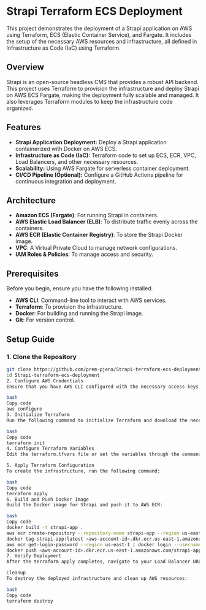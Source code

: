 # Strapi Terraform ECS Deployment

This project demonstrates the deployment of a Strapi application on AWS using Terraform, ECS (Elastic Container Service), and Fargate. It includes the setup of the necessary AWS resources and infrastructure, all defined in Infrastructure as Code (IaC) using Terraform.

## Overview

Strapi is an open-source headless CMS that provides a robust API backend. This project uses Terraform to provision the infrastructure and deploy Strapi on AWS ECS Fargate, making the deployment fully scalable and managed. It also leverages Terraform modules to keep the infrastructure code organized.

## Features

- **Strapi Application Deployment:** Deploy a Strapi application containerized with Docker on AWS ECS.
- **Infrastructure as Code (IaC):** Terraform code to set up ECS, ECR, VPC, Load Balancers, and other necessary resources.
- **Scalability:** Using AWS Fargate for serverless container deployment.
- **CI/CD Pipeline (Optional):** Configure a GitHub Actions pipeline for continuous integration and deployment.

## Architecture

- **Amazon ECS (Fargate)**: For running Strapi in containers.
- **AWS Elastic Load Balancer (ELB)**: To distribute traffic evenly across the containers.
- **AWS ECR (Elastic Container Registry)**: To store the Strapi Docker image.
- **VPC**: A Virtual Private Cloud to manage network configurations.
- **IAM Roles & Policies**: To manage access and security.

## Prerequisites

Before you begin, ensure you have the following installed:

- **AWS CLI**: Command-line tool to interact with AWS services.
- **Terraform**: To provision the infrastructure.
- **Docker**: For building and running the Strapi image.
- **Git**: For version control.

## Setup Guide

### 1. Clone the Repository

```bash
git clone https://github.com/prem-pjena/Strapi-terraform-ecs-deployment.git
cd Strapi-terraform-ecs-deployment
2. Configure AWS Credentials
Ensure that you have AWS CLI configured with the necessary access keys.

bash
Copy code
aws configure
3. Initialize Terraform
Run the following command to initialize Terraform and download the necessary providers:

bash
Copy code
terraform init
4. Configure Terraform Variables
Edit the terraform.tfvars file or set the variables through the command line to specify the necessary configurations, such as the AWS region, VPC configurations, and Strapi settings.

5. Apply Terraform Configuration
To create the infrastructure, run the following command:

bash
Copy code
terraform apply
6. Build and Push Docker Image
Build the Docker image for Strapi and push it to AWS ECR:

bash
Copy code
docker build -t strapi-app .
aws ecr create-repository --repository-name strapi-app --region us-east-1
docker tag strapi-app:latest <aws-account-id>.dkr.ecr.us-east-1.amazonaws.com/strapi-app:latest
aws ecr get-login-password --region us-east-1 | docker login --username AWS --password-stdin <aws-account-id>.dkr.ecr.us-east-1.amazonaws.com
docker push <aws-account-id>.dkr.ecr.us-east-1.amazonaws.com/strapi-app:latest
7. Verify Deployment
After the terraform apply completes, navigate to your Load Balancer URL to verify that Strapi is running successfully.

Cleanup
To destroy the deployed infrastructure and clean up AWS resources:

bash
Copy code
terraform destroy
